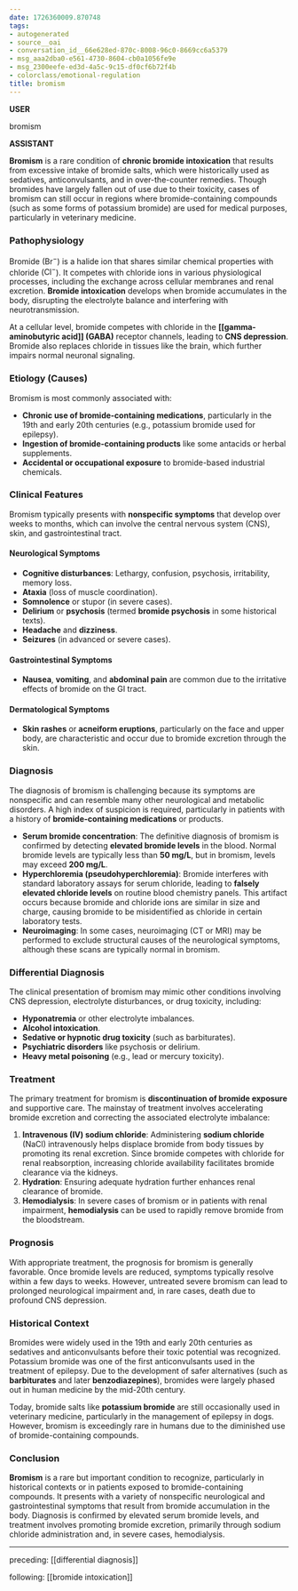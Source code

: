 ```yaml
---
date: 1726360009.870748
tags:
- autogenerated
- source__oai
- conversation_id__66e628ed-870c-8008-96c0-8669cc6a5379
- msg_aaa2dba0-e561-4730-8604-cb0a1056fe9e
- msg_2300eefe-ed3d-4a5c-9c15-df0cf6b72f4b
- colorclass/emotional-regulation
title: bromism
---
```


**USER**

bromism


**ASSISTANT**

**Bromism** is a rare condition of **chronic bromide intoxication** that results from excessive intake of bromide salts, which were historically used as sedatives, anticonvulsants, and in over-the-counter remedies. Though bromides have largely fallen out of use due to their toxicity, cases of bromism can still occur in regions where bromide-containing compounds (such as some forms of potassium bromide) are used for medical purposes, particularly in veterinary medicine.

### Pathophysiology

Bromide ($\text{Br}^-$) is a halide ion that shares similar chemical properties with chloride ($\text{Cl}^-$). It competes with chloride ions in various physiological processes, including the exchange across cellular membranes and renal excretion. **Bromide intoxication** develops when bromide accumulates in the body, disrupting the electrolyte balance and interfering with neurotransmission.

At a cellular level, bromide competes with chloride in the **[[gamma-aminobutyric acid]] (GABA)** receptor channels, leading to **CNS depression**. Bromide also replaces chloride in tissues like the brain, which further impairs normal neuronal signaling.

### Etiology (Causes)

Bromism is most commonly associated with:
- **Chronic use of bromide-containing medications**, particularly in the 19th and early 20th centuries (e.g., potassium bromide used for epilepsy).
- **Ingestion of bromide-containing products** like some antacids or herbal supplements.
- **Accidental or occupational exposure** to bromide-based industrial chemicals.

### Clinical Features

Bromism typically presents with **nonspecific symptoms** that develop over weeks to months, which can involve the central nervous system (CNS), skin, and gastrointestinal tract.

#### Neurological Symptoms
- **Cognitive disturbances**: Lethargy, confusion, psychosis, irritability, memory loss.
- **Ataxia** (loss of muscle coordination).
- **Somnolence** or stupor (in severe cases).
- **Delirium** or **psychosis** (termed **bromide psychosis** in some historical texts).
- **Headache** and **dizziness**.
- **Seizures** (in advanced or severe cases).

#### Gastrointestinal Symptoms
- **Nausea**, **vomiting**, and **abdominal pain** are common due to the irritative effects of bromide on the GI tract.

#### Dermatological Symptoms
- **Skin rashes** or **acneiform eruptions**, particularly on the face and upper body, are characteristic and occur due to bromide excretion through the skin.

### Diagnosis

The diagnosis of bromism is challenging because its symptoms are nonspecific and can resemble many other neurological and metabolic disorders. A high index of suspicion is required, particularly in patients with a history of **bromide-containing medications** or products.

- **Serum bromide concentration**: The definitive diagnosis of bromism is confirmed by detecting **elevated bromide levels** in the blood. Normal bromide levels are typically less than **50 mg/L**, but in bromism, levels may exceed **200 mg/L**.
- **Hyperchloremia (pseudohyperchloremia)**: Bromide interferes with standard laboratory assays for serum chloride, leading to **falsely elevated chloride levels** on routine blood chemistry panels. This artifact occurs because bromide and chloride ions are similar in size and charge, causing bromide to be misidentified as chloride in certain laboratory tests.
- **Neuroimaging**: In some cases, neuroimaging (CT or MRI) may be performed to exclude structural causes of the neurological symptoms, although these scans are typically normal in bromism.

### Differential Diagnosis

The clinical presentation of bromism may mimic other conditions involving CNS depression, electrolyte disturbances, or drug toxicity, including:
- **Hyponatremia** or other electrolyte imbalances.
- **Alcohol intoxication**.
- **Sedative or hypnotic drug toxicity** (such as barbiturates).
- **Psychiatric disorders** like psychosis or delirium.
- **Heavy metal poisoning** (e.g., lead or mercury toxicity).

### Treatment

The primary treatment for bromism is **discontinuation of bromide exposure** and supportive care. The mainstay of treatment involves accelerating bromide excretion and correcting the associated electrolyte imbalance:

1. **Intravenous (IV) sodium chloride**: Administering **sodium chloride** (NaCl) intravenously helps displace bromide from body tissues by promoting its renal excretion. Since bromide competes with chloride for renal reabsorption, increasing chloride availability facilitates bromide clearance via the kidneys.
2. **Hydration**: Ensuring adequate hydration further enhances renal clearance of bromide.
3. **Hemodialysis**: In severe cases of bromism or in patients with renal impairment, **hemodialysis** can be used to rapidly remove bromide from the bloodstream.

### Prognosis

With appropriate treatment, the prognosis for bromism is generally favorable. Once bromide levels are reduced, symptoms typically resolve within a few days to weeks. However, untreated severe bromism can lead to prolonged neurological impairment and, in rare cases, death due to profound CNS depression.

### Historical Context

Bromides were widely used in the 19th and early 20th centuries as sedatives and anticonvulsants before their toxic potential was recognized. Potassium bromide was one of the first anticonvulsants used in the treatment of epilepsy. Due to the development of safer alternatives (such as **barbiturates** and later **benzodiazepines**), bromides were largely phased out in human medicine by the mid-20th century.

Today, bromide salts like **potassium bromide** are still occasionally used in veterinary medicine, particularly in the management of epilepsy in dogs. However, bromism is exceedingly rare in humans due to the diminished use of bromide-containing compounds.

### Conclusion

**Bromism** is a rare but important condition to recognize, particularly in historical contexts or in patients exposed to bromide-containing compounds. It presents with a variety of nonspecific neurological and gastrointestinal symptoms that result from bromide accumulation in the body. Diagnosis is confirmed by elevated serum bromide levels, and treatment involves promoting bromide excretion, primarily through sodium chloride administration and, in severe cases, hemodialysis.


---

preceding: [[differential diagnosis]]  


following: [[bromide intoxication]]